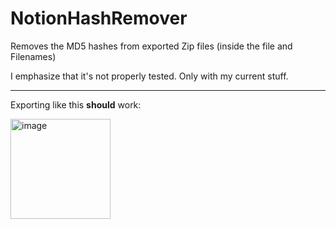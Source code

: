 # NotionHashRemover

Removes the MD5 hashes from exported Zip files (inside the file and Filenames)

I emphasize that it's not properly tested. Only with my current stuff.

---

Exporting like this **should** work:

<img width="160" alt="image" src="https://user-images.githubusercontent.com/32778430/167111647-b8dd95a4-cb73-4692-be3c-800fc1ca5adb.png">
